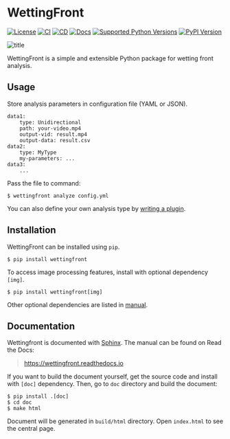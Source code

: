 # WettingFront

[![License](https://img.shields.io/github/license/JSS95/wettingfront)](https://github.com/JSS95/wettingfront/blob/master/LICENSE)
[![CI](https://github.com/JSS95/wettingfront/actions/workflows/ci.yml/badge.svg)](https://github.com/JSS95/wettingfront/actions/workflows/ci.yml)
[![CD](https://github.com/JSS95/wettingfront/actions/workflows/cd.yml/badge.svg)](https://github.com/JSS95/wettingfront/actions/workflows/cd.yml)
[![Docs](https://readthedocs.org/projects/wettingfront/badge/?version=latest)](https://wettingfront.readthedocs.io/en/latest/?badge=latest)
[![Supported Python Versions](https://img.shields.io/pypi/pyversions/wettingfront.svg)](https://pypi.python.org/pypi/wettingfront/)
[![PyPI Version](https://img.shields.io/pypi/v/wettingfront.svg)](https://pypi.python.org/pypi/wettingfront/)

![title](https://wettingfront.readthedocs.io/en/latest/_images/index-1.png)

WettingFront is a simple and extensible Python package for wetting front analysis.

## Usage

Store analysis parameters in configuration file (YAML or JSON).

```
data1:
    type: Unidirectional
    path: your-video.mp4
    output-vid: result.mp4
    output-data: result.csv
data2:
    type: MyType
    my-parameters: ...
data3:
    ...
```

Pass the file to command:

```
$ wettingfront analyze config.yml
```

You can also define your own analysis type by [writing a plugin](https://wettingfront.readthedocs.io/en/latest/plugin.html).

## Installation

WettingFront can be installed using `pip`.

```
$ pip install wettingfront
```

To access image processing features, install with optional dependency `[img]`.

```
$ pip install wettingfront[img]
```

Other optional dependencies are listed in [manual](https://wettingfront.readthedocs.io/en/latest/intro.html#installation).

## Documentation

Wettingfront is documented with [Sphinx](https://pypi.org/project/Sphinx/).
The manual can be found on Read the Docs:

> https://wettingfront.readthedocs.io

If you want to build the document yourself, get the source code and install with `[doc]` dependency.
Then, go to `doc` directory and build the document:

```
$ pip install .[doc]
$ cd doc
$ make html
```

Document will be generated in `build/html` directory. Open `index.html` to see the central page.
